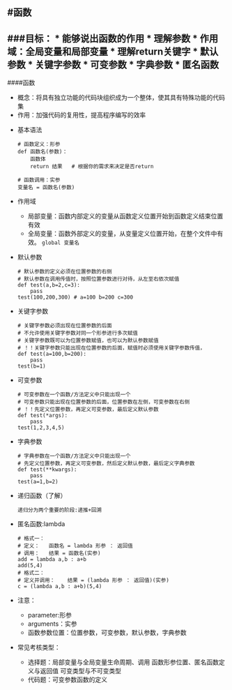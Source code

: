 #函数
---
###目标：
	* 能够说出函数的作用
	* 理解参数
	* 作用域：全局变量和局部变量
	* 理解return关键字
	* 默认参数
	* 关键字参数
	* 可变参数
	* 字典参数
	* 匿名函数
---
####函数
* 概念：将具有独立功能的代码块组织成为一个整体，使其具有特殊功能的代码集
* 作用：加强代码的复用性，提高程序编写的效率

- 基本语法
	```
	# 函数定义：形参
	def 函数名(参数)：			 
		函数体
		return 结果	# 根据你的需求来决定是否return

	# 函数调用：实参
	变量名 = 函数名(参数)

	```
- 作用域
	* 局部变量：函数内部定义的变量从函数定义位置开始到函数定义结束位置有效
	* 全局变量：函数外部定义的变量，从变量定义位置开始，在整个文件中有效。
	```global 变量名```

- 默认参数
	```
	# 默认参数的定义必须在位置参数的右侧
	# 默认参数在调用传值时，按照位置参数进行对待，从左至右依次赋值
	def test(a,b=2,c=3):
		pass
	test(100,200,300) # a=100 b=200 c=300
	```

- 关键字参数
	```
	# 关键字参数必须出现在位置参数的后面
	# 不允许使用关键字参数对同一个形参进行多次赋值
	# 关键字参数既可以为位置参数赋值，也可以为默认参数赋值
	# ！！关键字参数只能出现在位置参数的后面，赋值时必须使用关键字参数传值，
	def test(a=100,b=200):
		pass
	test(b=1)
	```

- 可变参数
	```
	# 可变参数在一个函数/方法定义中只能出现一个
	# 可变参数只能出现在位置参数的后面，位置参数在左侧，可变参数在右侧
	# ！！先定义位置参数，再定义可变参数，最后定义默认参数
	def test(*args):
		pass
	test(1,2,3,4,5)
	```
- 字典参数
	```
	# 字典参数在一个函数/方法定义中只能出现一个
	# 先定义位置参数，再定义可变参数，然后定义默认参数，最后定义字典参数
	def test(**kwargs):
		pass
	test(a=1,b=2)
	```
- 递归函数（了解）
	```
	递归分为两个重要的阶段:递推+回溯
	```

- 匿名函数:lambda
	```
	# 格式一：
	# 定义：	函数名 = lambda 形参 ： 返回值
	# 调用：	结果 = 函数名(实参)
	add = lambda a,b : a+b
	add(5,4)
	# 格式二：
	# 定义并调用：	结果 = (lambda 形参 ： 返回值)(实参)
	c = (lambda a,b : a+b)(5,4)

	```


- 注意：
	* parameter:形参
	* arguments：实参
	* 函数参数位置：位置参数，可变参数，默认参数，字典参数

- 常见考核类型：
	* 选择题：局部变量与全局变量生命周期、调用
			函数形参位置、匿名函数定义与返回值
			可变类型与不可变类型
	* 代码题：可变参数函数的定义
	

	